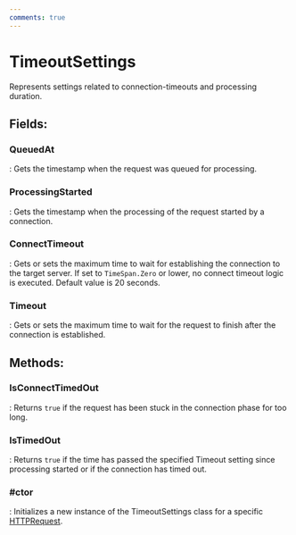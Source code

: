 ```yaml
---
comments: true
---
```

# TimeoutSettings

Represents settings related to connection-timeouts and processing duration. 

## **Fields**:
### **QueuedAt**
: Gets the timestamp when the request was queued for processing. 
### **ProcessingStarted**
: Gets the timestamp when the processing of the request started by a connection. 
### **ConnectTimeout**
: Gets or sets the maximum time to wait for establishing the connection to the target server. If set to `TimeSpan.Zero` or lower, no connect timeout logic is executed. Default value is 20 seconds. 
### **Timeout**
: Gets or sets the maximum time to wait for the request to finish after the connection is established. 
## **Methods**:

### **IsConnectTimedOut**
: Returns `true` if the request has been stuck in the connection phase for too long. 

### **IsTimedOut**
: Returns `true` if the time has passed the specified Timeout setting since processing started or if the connection has timed out. 

### **#ctor**
: Initializes a new instance of the TimeoutSettings class for a specific [HTTPRequest](../HTTP/HTTPRequest.md). 
